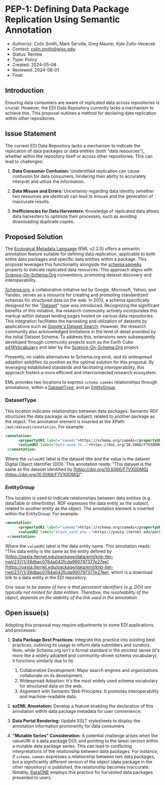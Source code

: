 

# PEP-1: Defining Data Package Replication Using Semantic Annotation



* Author(s): Colin Smith, Mark Servilla, Greg Maurer, Kyle Zollo-Venecek
* Contact: colin.smith@wisc.edu
* Status: Review
* Type: Policy 
* Created: 2024-05-08
* Reviewed: 2024-08-01
* Final:


## Introduction

Ensuring data consumers are aware of replicated data across repositories is crucial.  However, the EDI Data Repository currently lacks a mechanism to achieve this. This proposal outlines a method for declaring data replication within other repositories.


## Issue Statement

The current EDI Data Repository lacks a mechanism to indicate the replication of data packages or data entities (both "data resources"), whether within the repository itself or across other repositories. This can lead to challenges:



1. **Data Consumer Confusion:** Unidentified replication can cause confusion for data consumers, hindering their ability to accurately interpret and utilize the information.

2. **Data Misuse and Errors:** Uncertainty regarding data identity (whether two resources are identical) can lead to misuse and the generation of inaccurate results.

4. **Inefficiencies for Data Harvesters**: Knowledge of replicated data allows data harvesters to optimize their processes, such as avoiding downloading duplicate copies.


## Proposed Solution

The [Ecological Metadata Language](https://eml.ecoinformatics.org/eml-ecological-metadata-language) (EML v2.2.0) offers a semantic annotation feature suitable for defining data replication, applicable to both entire data packages and specific data entities within a package. This proposal leverages this functionality alongside the [schema:sameAs](https://schema.org/sameAs) property to indicate replicated data resources. This approach aligns with [Science-On-Schema.Org](https://github.com/ESIPFed/science-on-schema.org/blob/master/guides/Dataset.md) conventions, promoting dataset discovery and interoperability.

[Schema.org](https://schema.org/), a collaborative initiative led by Google, Microsoft, Yahoo, and Yandex, serves as a resource for creating and promoting standardized schemas for structured data on the web. In   2013, a schema specifically designed for the "[Dataset](https://schema.org/Dataset)" type was introduced. Recognizing the significant benefits of this initiative, the research community actively incorporates this markup within dataset landing pages hosted on various data repositories. This integration facilitates the harvesting and utilization of datasets by applications such as [Google's Dataset Search](https://datasetsearch.research.google.com/). However, the research community also acknowledged limitations in the level of detail provided by the initial Dataset Schema. To address this, extensions were subsequently developed through community projects such as the Earth Cube [p418Vocabulary](https://github.com/earthcubearchitecture-project418/p418Vocabulary?tab=readme-ov-file#about) and later by the [Science-On-Schema.Org](https://github.com/ESIPFed/science-on-schema.org) project.

Presently, no viable alternatives to Schema.org exist, and its widespread adoption solidifies its position as the optimal solution for this proposal. By leveraging established standards and facilitating interoperability, this approach fosters a more efficient and interconnected research ecosystem.


EML provides two locations to express `schema:sameAs` relationships through annotations, within a [DatasetType](https://eml.ecoinformatics.org/schema/eml-dataset_xsd#DatasetType), and an [EntityGroup](https://eml.ecoinformatics.org/schema/eml-entity_xsd.html#EntityGroup).


### DatasetType

This location indicates relationships between data packages. Semantic RDF structures the data package as the subject, related to another package as the object. The annotation element is inserted at the XPath: `/eml/dataset/annotation`. For example:

```xml
<annotation>
      <propertyURI label="sameAs">https://schema.org/sameAs</propertyURI>
      <valueURI label="Data used to …">https://doi.org/10.5066/F7VX0DMQ</valueURI>
 </annotation>
```

Where the `valueURI` label is the dataset title and the value is the dataset Digital Object Identifier (DOI). This annotation reads: "This dataset is the same as the dataset identified by [https://doi.org/10.5066/F7VX0DMQ](https://doi.org/10.5066/F7VX0DMQ)".


### EntityGroup

This location is used to indicate relationships between data entities (e.g. dataTable or otherEntity). RDF expresses the data entity as the subject, related to another entity as the object. The annotation element is inserted within the EntityGroup. For example:

```xml
<annotation>
      <propertyURI label="sameAs">https://schema.org/sameAs</propertyURI>
      <valueURI label="black_sand_phe …">https://pasta.lternet.edu/package/data/eml/…</valueURI>
 </annotation>
```

Where the `valueURI` label is the data entity name. This annotation reads: "This data entity is the same as the entity defined by [https://pasta.lternet.edu/package/data/eml/knb-lter-nwt/237/1/39dbac0784a042fcda990797377e27ee](https://pasta.lternet.edu/package/data/eml/knb-lter-nwt/237/1/39dbac0784a042fcda990797377e27ee), which is a download link to a data entity in the EDI repository.

_One issue to be aware of here is that persistent identifiers (e.g. DOI) are typically not minted for data entities. Therefore, the resolvability of the object, depends on the stability of the link used in the annotation._


## Open issue(s)

Adopting this proposal may require adjustments to some EDI applications and processes:

1. **Data Package Best Practices:** Integrate this practice into existing best practices, outlining its usage to inform data submitters and curators. Note, while Schema.org isn't a formal standard in the strictest sense (it's more like a widely adopted and community-driven schema vocabulary), it functions similarly due to its:

   1. Collaborative Development: Major search engines and organizations collaborate on its development.
   2. Widespread Adoption: It's the most widely used schema vocabulary for structured data on the web.
   3. Alignment with Semantic Web Principles: It promotes interoperability and machine-readable data. 

2. **ezEML Annotation:** Develop a feature enabling the declaration of this annotation within data package metadata for user convenience.

3. **Data Portal Rendering:** Update XSLT stylesheets to display the annotation information prominently for data consumers.

4. **"Mutable Series" Consideration:** A potential challenge arises when the valueURI is a data package DOI, and pointing to the latest version within a mutable data package series. This can lead to conflicting interpretations of the relationship between data packages. For instance, if `schema:sameAs` expresses a relationship between two data packages, but a significantly different version of the object (data package in the other repository) is published, the relationship becomes inaccurate. Notably, [DataONE](https://www.dataone.org/) employs this practice for harvested data packages presented to users.